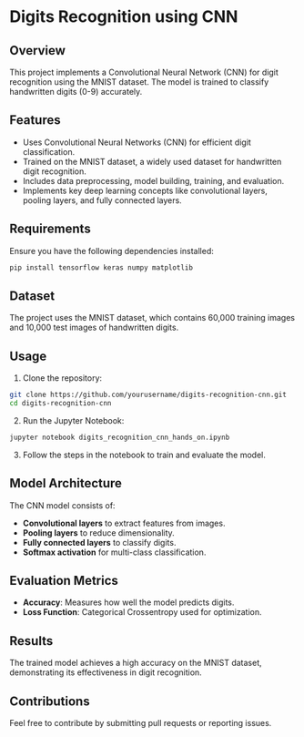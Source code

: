 # Digits Recognition using CNN

## Overview
This project implements a Convolutional Neural Network (CNN) for digit recognition using the MNIST dataset. The model is trained to classify handwritten digits (0-9) accurately.

## Features
- Uses Convolutional Neural Networks (CNN) for efficient digit classification.
- Trained on the MNIST dataset, a widely used dataset for handwritten digit recognition.
- Includes data preprocessing, model building, training, and evaluation.
- Implements key deep learning concepts like convolutional layers, pooling layers, and fully connected layers.

## Requirements
Ensure you have the following dependencies installed:

```bash
pip install tensorflow keras numpy matplotlib
```

## Dataset
The project uses the MNIST dataset, which contains 60,000 training images and 10,000 test images of handwritten digits.

## Usage
1. Clone the repository:

```bash
git clone https://github.com/yourusername/digits-recognition-cnn.git
cd digits-recognition-cnn
```

2. Run the Jupyter Notebook:

```bash
jupyter notebook digits_recognition_cnn_hands_on.ipynb
```

3. Follow the steps in the notebook to train and evaluate the model.

## Model Architecture
The CNN model consists of:
- **Convolutional layers** to extract features from images.
- **Pooling layers** to reduce dimensionality.
- **Fully connected layers** to classify digits.
- **Softmax activation** for multi-class classification.

## Evaluation Metrics
- **Accuracy**: Measures how well the model predicts digits.
- **Loss Function**: Categorical Crossentropy used for optimization.

## Results
The trained model achieves a high accuracy on the MNIST dataset, demonstrating its effectiveness in digit recognition.

## Contributions
Feel free to contribute by submitting pull requests or reporting issues.



